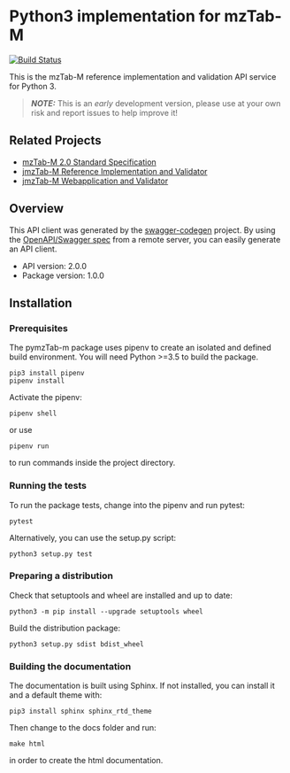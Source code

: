 # Python3 implementation for mzTab-M
[![Build Status](https://travis-ci.org/lifs-tools/pymzTab-m.svg?branch=master)](https://travis-ci.org/lifs-tools/pymzTab-m)

This is the mzTab-M reference implementation and validation API service for Python 3.

> **_NOTE:_**  This is an *early* development version, please use at your own risk and report issues to help improve it!

## Related Projects

- [mzTab-M 2.0 Standard Specification](http://github.com/HUPO-PSI/mztab)
- [jmzTab-M Reference Implementation and Validator](https://github.com/lifs-tools/jmztab-m)
- [jmzTab-M Webapplication and Validator](https://github.com/lifs-tools/jmztab-m-webapp)

## Overview
This API client was generated by the [swagger-codegen](https://github.com/swagger-api/swagger-codegen) project. By using the [OpenAPI/Swagger spec](https://github.com/swagger-api/swagger-spec) from a remote server, you can easily generate an API client.

- API version: 2.0.0
- Package version: 1.0.0

## Installation

### Prerequisites
The pymzTab-m package uses pipenv to create an isolated and defined build environment. You will need Python >=3.5 to build the package.

```
pip3 install pipenv
pipenv install
```

Activate the pipenv:

```
pipenv shell
```

or use

```
pipenv run
```

to run commands inside the project directory.

### Running the tests

To run the package tests, change into the pipenv and run pytest:

```
pytest
```

Alternatively, you can use the setup.py script:

```
python3 setup.py test
```
### Preparing a distribution

Check that setuptools and wheel are installed and up to date:

```
python3 -m pip install --upgrade setuptools wheel
```

Build the distribution package:

```
python3 setup.py sdist bdist_wheel
```

### Building the documentation

The documentation is built using Sphinx. If not installed, you can install it and a default theme with:

```
pip3 install sphinx sphinx_rtd_theme
```

Then change to the docs folder and run:

```
make html
```

in order to create the html documentation.

